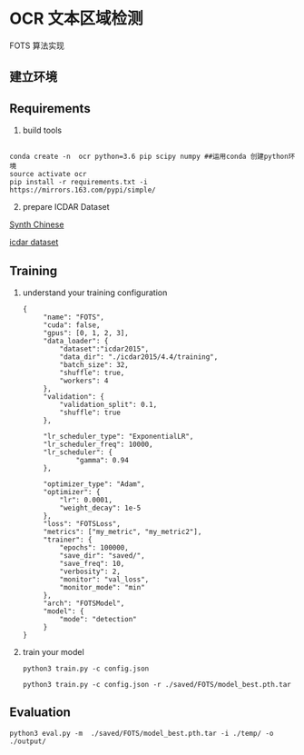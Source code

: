 #   OCR 文本区域检测


FOTS 算法实现


## 建立环境


## Requirements

1. build tools

```shell script

conda create -n  ocr python=3.6 pip scipy numpy ##运用conda 创建python环境
source activate ocr
pip install -r requirements.txt -i https://mirrors.163.com/pypi/simple/

```

2. prepare ICDAR Dataset

[Synth Chinese ](https://github.com/dikers/ocr_synth_text_chinese)

[icdar dataset](https://rrc.cvc.uab.es/?com=introduction)



## Training

1. understand your training configuration

   ```
   {
        "name": "FOTS",
        "cuda": false,
        "gpus": [0, 1, 2, 3],
        "data_loader": {
            "dataset":"icdar2015",
            "data_dir": "./icdar2015/4.4/training",
            "batch_size": 32,
            "shuffle": true,
            "workers": 4
        },
        "validation": {
            "validation_split": 0.1,
            "shuffle": true
        },
    
        "lr_scheduler_type": "ExponentialLR",
        "lr_scheduler_freq": 10000,
        "lr_scheduler": {
                "gamma": 0.94
        },
     
        "optimizer_type": "Adam",
        "optimizer": {
            "lr": 0.0001,
            "weight_decay": 1e-5
        },
        "loss": "FOTSLoss",
        "metrics": ["my_metric", "my_metric2"],
        "trainer": {
            "epochs": 100000,
            "save_dir": "saved/",
            "save_freq": 10,
            "verbosity": 2,
            "monitor": "val_loss",
            "monitor_mode": "min"
        },
        "arch": "FOTSModel",
        "model": {
            "mode": "detection"
        }
   }

   ``` 

2. train your model

   ```
   python3 train.py -c config.json
   
   python3 train.py -c config.json -r ./saved/FOTS/model_best.pth.tar

   ```
   
## Evaluation

```
python3 eval.py -m  ./saved/FOTS/model_best.pth.tar -i ./temp/ -o ./output/

```



